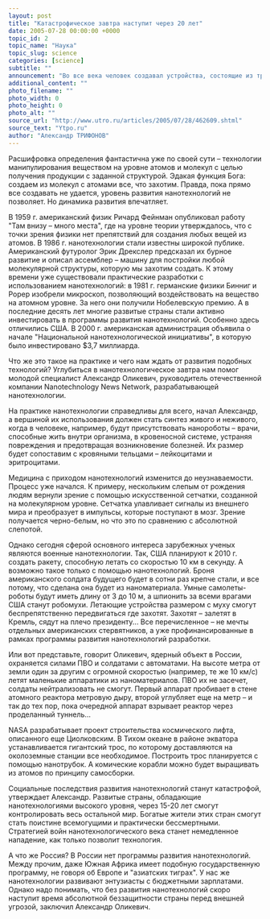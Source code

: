 ```yaml
---
layout: post
title: "Катастрофическое завтра наступит через 20 лет"
date: 2005-07-28 00:00:00 +0000
topic_id: 2
topic_name: "Наука"
topic_slug: science
categories: [science]
subtitle: ""
announcement: "Во все века человек создавал устройства, состоящие из триллионов атомов. Постепенно усложнялись процессы обработки сырья, и устройства становились все меньше в размерах. В середине XX в. технологический прогресс достиг такого уровня, что взгляды ученых устремились в микромир. Оказалось, что именно с помощью микротехнологий возможно совершать самые фантастические прорывы. Атомные технологии, революция в обработке информации с помощью микрочипов круто изменили нашу жизнь. А под конец века интерес разработчиков сместился в сторону технологий, оперирующих отдельными атомами веществ. Ведущие технологические державы сделали ставку на нанотехнологии."
additional_content: ""
photo_filename: ""
photo_width: 0
photo_height: 0
photo_alt: ""
source_url: "http://www.utro.ru/articles/2005/07/28/462609.shtml"
source_text: "Ytpo.ru"
author: "Александр ТРИФОНОВ"
---
```

Расшифровка определения фантастична уже по своей сути – технологии манипулирования веществом на уровне атомов и молекул с целью получения продукции с заданной структурой. Эдакая функция Бога: создаем из молекул с атомами все, что захотим. Правда, пока прямо все создавать не удается, уровень развития нанотехнологий не позволяет. Но динамика развития впечатляет.

В 1959 г. американский физик Ричард Фейнман опубликовал работу "Там внизу – много места", где на уровне теории утверждалось, что с точки зрения физики нет препятствий для создания любых вещей из атомов. В 1986 г. нанотехнологии стали известны широкой публике. Американский футуролог Эрик Дрекслер предсказал их бурное развитие и описал ассемблер – машину для постройки любой молекулярной структуры, которую мы захотим создать. К этому времени уже существовали практические разработки с использованием нанотехнологий: в 1981 г. германские физики Бинниг и Рорер изобрели микроскоп, позволяющий воздействовать на вещество на атомном уровне. За него они получили Нобелевскую премию. А в последние десять лет многие развитые страны стали активно инвестировать в программы развития нанотехнологий. Особенно здесь отличились США. В 2000 г. американская администрация объявила о начале "Национальной нанотехнологической инициативы", в которую было инвестировано $3,7 миллиарда.

Что же это такое на практике и чего нам ждать от развития подобных технологий? Углубиться в нанотехнологическое завтра нам помог молодой специалист Александр Оликевич, руководитель отечественной компании Nanotechnology News Network, разрабатывающей нанотехнологии.

На практике нанотехнологии справедливы для всего, начал Александр, а вершиной их использования должен стать синтез живого и неживого, когда в человеке, например, будут присутствовать нанороботы – врачи, способные жить внутри организма, в кровеносной системе, устраняя повреждения и предотвращая возникновение болезней. Их размер будет сопоставим с кровяными тельцами – лейкоцитами и эритроцитами.

Медицина с приходом нанотехнологий изменится до неузнаваемости. Процесс уже начался. К примеру, нескольким слепым от рождения людям вернули зрение с помощью искусственной сетчатки, созданной на молекулярном уровне. Сетчатка улавливает сигналы из внешнего мира и преобразует в импульсы, которые поступают в мозг. Зрение получается черно-белым, но что это по сравнению с абсолютной слепотой.

Однако сегодня сферой основного интереса зарубежных ученых являются военные нанотехнологии. Так, США планируют к 2010 г. создать ракету, способную летать со скоростью 10 км в секунду. А возможно такое только с помощью нанотехнологий. Броня американского солдата будущего будет в сотни раз крепче стали, и все потому, что сделана она будет из наноматериала. Умные самолеты-роботы будут иметь длину от 3 до 10 м, а шпионить за всеми врагами США станут робомухи. Летающие устройства размером с муху смогут беспрепятственно передвигаться где захотят. Захотят – залетят в Кремль, сядут на плечо президенту... Все перечисленное – не мечты отдельных американских стервятников, а уже профинансированные в рамках программы развития нанотехнологий разработки.

Или вот представьте, говорит Оликевич, ядерный объект в России, охраняется силами ПВО и солдатами с автоматами. На высоте метра от земли один за другим с огромной скоростью (например, те же 10 км/с) летят маленькие аппаратики из наноматериалов. ПВО их не засечет, солдаты нейтрализовать не смогут. Первый аппарат пробивает в стене атомного реактора метровую дыру, второй углубляет еще на метр – и так до тех пор, пока очередной аппарат взрывает реактор через проделанный туннель...

NASA разрабатывает проект строительства космического лифта, описанного еще Циолковским. В Тихом океане в районе экватора устанавливается гигантский трос, по которому доставляются на околоземные станции все необходимое. Построить трос планируется с помощью нанотрубок. А комические корабли можно будет выращивать из атомов по принципу самосборки.

Социальные последствия развития нанотехнологий станут катастрофой, утверждает Александр. Развитые страны, обладающие нанотехнологиями высокого уровня, через 15-20 лет смогут контролировать весь остальной мир. Богатые жители этих стран смогут стать поистине всемогущими и практически бессмертными. Стратегией войн нанотехнологического века станет немедленное нападение, как только позволит технология.

А что же Россия? В России нет программы развития нанотехнологий. Между прочим, даже Южная Африка имеет подобную государственную программу, не говоря об Европе и "азиатских тиграх". У нас же нанотехнологии развивают энтузиасты с бюджетными зарплатами. Однако надо понимать, что без развития нанотехнологий скоро наступит время абсолютной беззащитности страны перед внешней угрозой, заключил Александр Оликевич.
